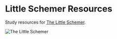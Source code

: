 # Little Schemer Resources

Study resources for [The Little Schemer](http://mitpress.mit.edu/books/little-schemer).

![The Little Schemer](http://lambda.jstolarek.com/wp-content/uploads/2013/01/The_Little_Schemer.jpg)
